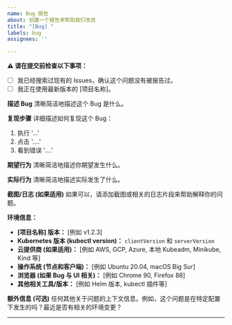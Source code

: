 ```yaml
---
name: Bug 报告
about: 创建一个报告来帮助我们改进
title: "[Bug] "
labels: bug
assignees: ''

---
```


**⚠️ 请在提交前检查以下事项：**

* [ ] 我已经搜索过现有的 Issues，确认这个问题没有被报告过。
* [ ] 我正在使用最新版本的 [项目名称]。

**描述 Bug**
清晰简洁地描述这个 Bug 是什么。

**复现步骤**
详细描述如何复现这个 Bug：
1.  执行 '...'
2.  点击 '....'
3.  看到错误 '....'

**期望行为**
清晰简洁地描述你期望发生什么。

**实际行为**
清晰简洁地描述实际发生了什么。

**截图/日志 (如果适用)**
如果可以，请添加截图或相关的日志片段来帮助解释你的问题。

**环境信息：**
* **[项目名称] 版本：** [例如 v1.2.3]
* **Kubernetes 版本 (kubectl version)：** `clientVersion` 和 `serverVersion`
* **云提供商 (如果适用)：** [例如 AWS, GCP, Azure, 本地 Kubeadm, Minikube, Kind 等]
* **操作系统 (节点和客户端)：** [例如 Ubuntu 20.04, macOS Big Sur]
* **浏览器 (如果 Bug 与 UI 相关)：** [例如 Chrome 90, Firefox 88]
* **其他相关工具/版本：** [例如 Helm 版本, kubectl 插件等]

**额外信息 (可选)**
任何其他关于问题的上下文信息。例如，这个问题是在特定配置下发生的吗？最近是否有相关的环境变更？

---